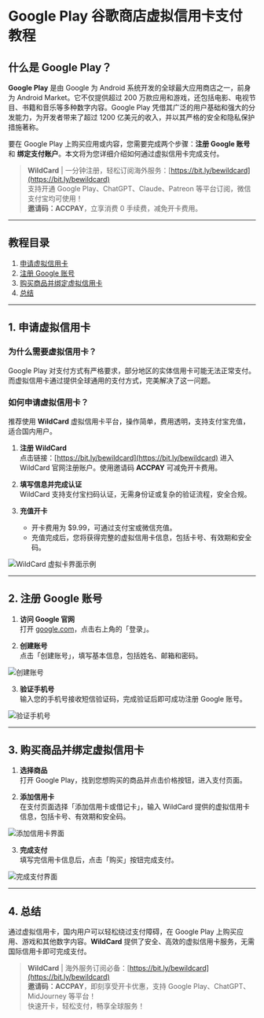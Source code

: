 # Google Play 谷歌商店虚拟信用卡支付教程

## 什么是 Google Play？

**Google Play** 是由 Google 为 Android 系统开发的全球最大应用商店之一，前身为 Android Market。它不仅提供超过 200 万款应用和游戏，还包括电影、电视节目、书籍和音乐等多种数字内容。Google Play 凭借其广泛的用户基础和强大的分发能力，为开发者带来了超过 1200 亿美元的收入，并以其严格的安全和隐私保护措施著称。

要在 Google Play 上购买应用或内容，您需要完成两个步骤：**注册 Google 账号** 和 **绑定支付账户**。本文将为您详细介绍如何通过虚拟信用卡完成支付。

> **WildCard** | 一分钟注册，轻松订阅海外服务：[https://bit.ly/bewildcard](https://bit.ly/bewildcard)  
> 支持开通 Google Play、ChatGPT、Claude、Patreon 等平台订阅，微信支付宝均可使用！  
> **邀请码：ACCPAY**，立享消费 0 手续费，减免开卡费用。

---

## 教程目录

1. [申请虚拟信用卡](#申请虚拟信用卡)  
2. [注册 Google 账号](#注册-google-账号)  
3. [购买商品并绑定虚拟信用卡](#购买商品并绑定虚拟信用卡)  
4. [总结](#总结)

---

## 1. 申请虚拟信用卡

### 为什么需要虚拟信用卡？

Google Play 对支付方式有严格要求，部分地区的实体信用卡可能无法正常支付。而虚拟信用卡通过提供全球通用的支付方式，完美解决了这一问题。

### 如何申请虚拟信用卡？

推荐使用 **WildCard** 虚拟信用卡平台，操作简单，费用透明，支持支付宝充值，适合国内用户。

1. **注册 WildCard**  
   点击链接：[https://bit.ly/bewildcard](https://bit.ly/bewildcard) 进入 WildCard 官网注册账户。使用邀请码 **ACCPAY** 可减免开卡费用。

2. **填写信息并完成认证**  
   WildCard 支持支付宝扫码认证，无需身份证或复杂的验证流程，安全合规。

3. **充值开卡**  
   - 开卡费用为 $9.99，可通过支付宝或微信充值。  
   - 充值完成后，您将获得完整的虚拟信用卡信息，包括卡号、有效期和安全码。

![WildCard 虚拟卡界面示例](https://www.zvcard.com/wp-content/uploads/2024/06/搜狗高速浏览器截图20240625165319.png)

---

## 2. 注册 Google 账号

1. **访问 Google 官网**  
   打开 [google.com](https://google.com)，点击右上角的「登录」。

2. **创建账号**  
   点击「创建账号」，填写基本信息，包括姓名、邮箱和密码。

![创建账号](https://www.zvcard.com/wp-content/uploads/2024/08/2-3.png)

3. **验证手机号**  
   输入您的手机号接收短信验证码，完成验证后即可成功注册 Google 账号。

![验证手机号](https://www.zvcard.com/wp-content/uploads/2024/08/5-3.png)

---

## 3. 购买商品并绑定虚拟信用卡

1. **选择商品**  
   打开 Google Play，找到您想购买的商品并点击价格按钮，进入支付页面。

2. **添加信用卡**  
   在支付页面选择「添加信用卡或借记卡」，输入 WildCard 提供的虚拟信用卡信息，包括卡号、有效期和安全码。

![添加信用卡界面](https://www.zvcard.com/wp-content/uploads/2024/08/3-4.png)

3. **完成支付**  
   填写完信用卡信息后，点击「购买」按钮完成支付。

![完成支付界面](https://www.zvcard.com/wp-content/uploads/2024/08/6-4.png)

---

## 4. 总结

通过虚拟信用卡，国内用户可以轻松绕过支付障碍，在 Google Play 上购买应用、游戏和其他数字内容。**WildCard** 提供了安全、高效的虚拟信用卡服务，无需国际信用卡即可完成支付。

> **WildCard** | 海外服务订阅必备：[https://bit.ly/bewildcard](https://bit.ly/bewildcard)  
> **邀请码：ACCPAY**，即刻享受开卡优惠，支持 Google Play、ChatGPT、MidJourney 等平台！  
> 快速开卡，轻松支付，畅享全球服务！
